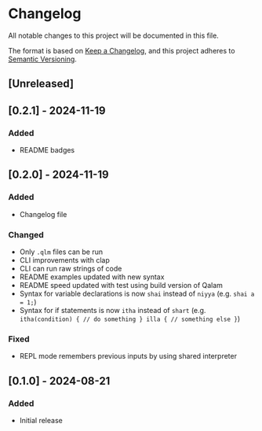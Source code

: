 # Changelog
All notable changes to this project will be documented in this file.

The format is based on [Keep a Changelog](https://keepachangelog.com/en/1.1.0/),
and this project adheres to [Semantic Versioning](https://semver.org/spec/v2.0.0.html).

## [Unreleased]

## [0.2.1] - 2024-11-19
### Added
- README badges

## [0.2.0] - 2024-11-19
### Added
- Changelog file

### Changed
- Only `.qlm` files can be run
- CLI improvements with clap
- CLI can run raw strings of code
- README examples updated with new syntax
- README speed updated with test using build version of Qalam
- Syntax for variable declarations is now `shai` instead of `niyya` (e.g. `shai a = 1;`)
- Syntax for if statements is now `itha` instead of `shart` (e.g. `itha(condition) { // do something } illa { // something else }`)

### Fixed
- REPL mode remembers previous inputs by using shared interpreter

## [0.1.0] - 2024-08-21
### Added
- Initial release